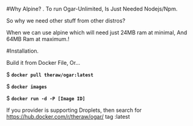 #Why Alpine? .
To run Ogar-Unlimited, Is Just Needed Nodejs/Npm. 

So why we need other stuff from other distros? 

When we can use alpine which will need just 24MB ram at minimal, And 64MB Ram at maximum.!

#Installation. 

Build it from Docker File, Or...

$ **`docker pull theraw/ogar:latest`**

$ **`docker images`**

$ **`docker run -d -P [Image ID]`**

If you provider is supporting Droplets, then search for https://hub.docker.com/r/theraw/ogar/ tag :latest
